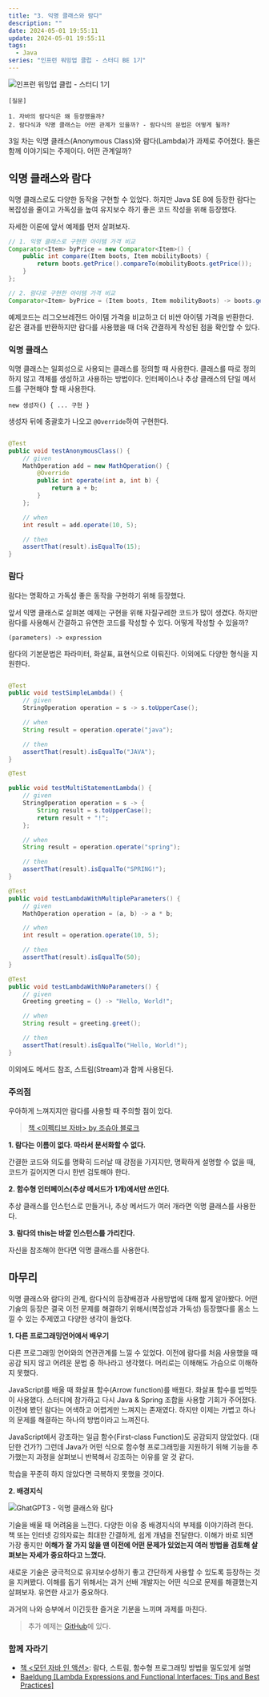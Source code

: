 ```yaml
---
title: "3. 익명 클래스와 람다"
description: ""
date: 2024-05-01 19:55:11
update: 2024-05-01 19:55:11
tags:
  - Java
series: "인프런 워밍업 클럽 - 스터디 BE 1기"
---
```


![인프런 워밍업 클럽 - 스터디 1기](../images/inflearn-warmup-club-study.png)

```text 
[질문] 

1. 자바의 람다식은 왜 등장했을까?
2. 람다식과 익명 클래스는 어떤 관계가 있을까? - 람다식의 문법은 어떻게 될까? 

```

3일 차는 익명 클래스(Anonymous Class)와 람다(Lambda)가 과제로 주어졌다. 둘은 함께 이야기되는 주제이다. 어떤 관계일까?

## 익명 클래스와 람다

익명 클래스로도 다양한 동작을 구현할 수 있었다. 하지만 Java SE 8에 등장한 람다는 복잡성을 줄이고 가독성을 높여 유지보수 하기 좋은 코드 작성을 위해 등장했다.

자세한 이론에 앞서 예제를 먼저 살펴보자.

```java
// 1. 익명 클래스로 구현한 아이템 가격 비교
Comparator<Item> byPrice = new Comparator<Item>() {
    public int compare(Item boots, Item mobilityBoots) {
        return boots.getPrice().compareTo(mobilityBoots.getPrice());
    }
};

// 2. 람다로 구현한 아이템 가격 비교
Comparator<Item> byPrice = (Item boots, Item mobilityBoots) -> boots.getPrice().compreTo(mobilityBoots.getPrice());
```

예제코드는 리그오브레전드 아이템 가격을 비교하고 더 비싼 아이템 가격을 반환한다. 같은 결과를 반환하지만 람다를 사용했을 때 더욱 간결하게 작성된 점을 확인할 수 있다.

### 익명 클래스

익명 클래스는 일회성으로 사용되는 클래스를 정의할 때 사용한다. 클래스를 따로 정의하지 않고 객체를 생성하고 사용하는 방법이다. 인터페이스나 추상 클래스의 단일 메서드를 구현해야 할 때 사용한다.

```text
new 생성자() { ... 구현 }
```

생성자 뒤에 중괄호가 나오고 `@Override`하여 구현한다.

```java

@Test
public void testAnonymousClass() {
    // given
    MathOperation add = new MathOperation() {
        @Override
        public int operate(int a, int b) {
            return a + b;
        }
    };

    // when
    int result = add.operate(10, 5);

    // then
    assertThat(result).isEqualTo(15);
}
```

### 람다

람다는 명확하고 가독성 좋은 동작을 구현하기 위해 등장했다.

앞서 익명 클래스로 살펴본 예제는 구현을 위해 자질구레한 코드가 많이 생겼다. 하지만 람다를 사용해서 간결하고 유연한 코드를 작성할 수 있다. 어떻게 작성할 수 있을까?

```text
(parameters) -> expression
```

람다의 기본문법은 파라미터, 화살표, 표현식으로 이뤄진다. 이외에도 다양한 형식을 지원한다.

```java

@Test
public void testSimpleLambda() {
    // given
    StringOperation operation = s -> s.toUpperCase();

    // when
    String result = operation.operate("java");

    // then
    assertThat(result).isEqualTo("JAVA");
}

@Test

public void testMultiStatementLambda() {
    // given
    StringOperation operation = s -> {
        String result = s.toUpperCase();
        return result + "!";
    };

    // when
    String result = operation.operate("spring");

    // then
    assertThat(result).isEqualTo("SPRING!");
}

@Test
public void testLambdaWithMultipleParameters() {
    // given
    MathOperation operation = (a, b) -> a * b;

    // when
    int result = operation.operate(10, 5);

    // then
    assertThat(result).isEqualTo(50);
}

@Test
public void testLambdaWithNoParameters() {
    // given
    Greeting greeting = () -> "Hello, World!";

    // when
    String result = greeting.greet();

    // then
    assertThat(result).isEqualTo("Hello, World!");
}
```

이외에도 메서드 참조, 스트림(Stream)과 함께 사용된다.

### 주의점

우아하게 느껴지지만 람다를 사용할 때 주의할 점이 있다.

> [책 <이펙티브 자바> by 조슈아 블로크](https://product.kyobobook.co.kr/detail/S000001033066)

**1. 람다는 이름이 없다. 따라서 문서화할 수 없다.**

간결한 코드와 의도를 명확히 드러날 때 강점을 가지지만, 명확하게 설명할 수 없을 때, 코드가 길어지면 다시 한번 검토해야 한다.

**2. 함수형 인터페이스(추상 메서드가 1개)에서만 쓰인다.**

추상 클래스를 인스턴스로 만들거나, 추상 메서드가 여러 개라면 익명 클래스를 사용한다.

**3. 람다의 this는 바깥 인스턴스를 가리킨다.**

자신을 참조해야 한다면 익명 클래스를 사용한다.

## 마무리

익명 클래스와 람다의 관계, 람다식의 등장배경과 사용방법에 대해 짧게 알아봤다. 어떤 기술의 등장은 결국 이전 문제를 해결하기 위해서(복잡성과 가독성) 등장했다를 몸소 느낄 수 있는 주제였고 다양한 생각이 들었다.

**1. 다른 프로그래밍언어에서 배우기**

다른 프로그래밍 언어와의 연관관계를 느낄 수 있었다. 이전에 람다를 처음 사용했을 때 공감 되지 않고 어려운 문법 중 하나라고 생각했다. 머리로는 이해해도 가슴으로 이해하지 못했다.

JavaScript를 배울 때 화살표 함수(Arrow function)를 배웠다. 화살표 함수를 밥먹듯이 사용했다. 스터디에 참가하고 다시 Java & Spring 조합을 사용할 기회가 주어졌다. 이전에 봤던 람다는
어색하고 어렵게만 느껴지는 존재였다. 하지만 이제는 가볍고 하나의 문제를 해결하는 하나의 방법이라고 느껴진다.

JavaScript에서 강조하는 일급 함수(First-class Function)도 공감되지 않았었다. (대단한 건가?) 그런데 Java가 어떤 식으로 함수형 프로그래밍을 지원하기 위해 기능을 추가했는지 과정을
살펴보니
반복해서 강조하는 이유를 알 것 같다.

학습을 꾸준히 하지 않았다면 극복하지 못했을 것이다.

**2. 배경지식**

![GhatGPT3 - 익명 클래스와 람다](./images/chatgpt-about-lambda.png)

기술을 배울 때 어려움을 느낀다. 다양한 이유 중 배경지식의 부제를 이야기하려 한다. 책 또는 인터넷 강의자료는 최대한 간결하게, 쉽게 개념을 전달한다. 이해가 바로 되면 가장 좋지만 **이해가 잘 가지 않을 땐
이전에 어떤 문제가 있었는지 여러 방법을 검토해 살펴보는 자세가 중요하다고 느꼈다.**

새로운 기술은 궁극적으로 유지보수성하기 좋고 간단하게 사용할 수 있도록 등장하는 것을 지켜봤다. 이해를 돕기 위해서는 과거 선배 개발자는 어떤 식으로 문제를 해결했는지 살펴보자. 유연한 사고가 중요하다.

과거의 나와 승부에서 이긴듯한 즐거운 기분을 느끼며 과제를 마친다.

> 추가 예제는 [GitHub](https://zrr.kr/kV9d)에 있다.

### 함께 자라기

- [책 <모던 자바 인 액션>](https://product.kyobobook.co.kr/detail/S000001810171): 람다, 스트림, 함수형 프로그래밍 방법을 밀도있게 설명
- [Baeldung [Lambda Expressions and Functional Interfaces: Tips and Best Practices]](https://www.baeldung.com/java-8-lambda-expressions-tips)
